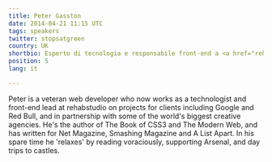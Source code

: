 ```yaml
---
title: Peter Gasston
date: 2014-04-21 11:15 UTC
tags: speakers
twitter: stopsatgreen
country: UK
shortbio: Esperto di tecnologia e responsabile front-end a <a href="rehabstudio.com">rehabstudio</a>
position: 5
lang: it

---
```


 Peter is a veteran web developer who now works as a technologist and front-end lead at rehabstudio on projects for clients including Google and Red Bull, and in partnership with some of the world's biggest creative agencies. He's the author of The Book of CSS3 and The Modern Web, and has written for Net Magazine, Smashing Magazine and A List Apart. In his spare time he 'relaxes' by reading voraciously, supporting Arsenal, and day trips to castles. 
